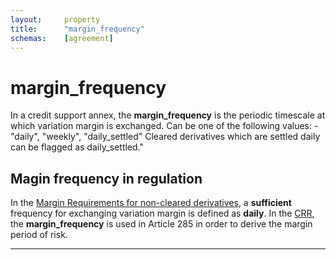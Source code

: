 ```yaml
---
layout:		property
title:		"margin_frequency"
schemas:	[agreement]
---
```


# margin_frequency

In a credit support annex, the **margin_frequency** is the periodic timescale at which variation margin is exchanged. Can be one of the following values:
    - "daily", "weekly", "daily_settled"
Cleared derivatives which are settled daily can be flagged as daily_settled."

## Magin frequency in regulation

In the [Margin Requirements for non-cleared derivatives][bcbs_317], a **sufficient** frequency for exchanging variation margin is defined as **daily**.
In the [CRR][CRR], the **margin_frequency** is used in Article 285 in order to derive the margin period of risk.

---
[bcbs_317]: https://www.bis.org/bcbs/publ/d317.pdf
[CRR]: https://eur-lex.europa.eu/legal-content/EN/TXT/?uri=CELEX:02013R0575-20191225